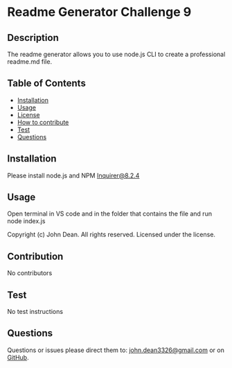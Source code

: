 # Readme Generator Challenge 9 
  ## Description 
  The readme generator allows you to use node.js CLI to create a professional readme.md file.
  ## Table of Contents
  - [Installation](#Installation)
  - [Usage](#Usage)
  - [License](#License)
  - [How to contribute](#Contribution)
  - [Test](#Test)
  - [Questions](#Questions)
  ## Installation
  Please install node.js and NPM Inquirer@8.2.4
  ## Usage
  Open terminal in VS code and in the folder that contains the file and run node index.js
   
   
  Copyright (c) John Dean.  All rights reserved. Licensed under the  license.
  ## Contribution
   No contributors
  ## Test
  No test instructions
  ## Questions

  Questions or issues please direct them to:  john.dean3326@gmail.com or on [GitHub](https://github.com/johndean3326).
  
  

